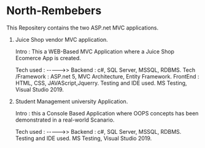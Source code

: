 # North-Rembebers

This Repositery contains the two ASP.net MVC applications.

  1. Juice Shop vendor MVC application.
     
     Intro : This a WEB-Based MVC Application where a Juice Shop Ecomerce App is created.

     Tech used : ----->>
     Backend :
         c#, SQL Server, MSSQL, RDBMS. 
     Tech /Framework :
         ASP.net 5, MVC Architecture, Entity Framework. 
     FrontEnd :
         HTML, CSS, JAVAScript,Jquerry. 
     Testing and IDE used.
         MS Testing, Visual Studio 2019. 
     
  2. Student Management university Application.
     
     Intro : this a Console Based Application where OOPS concepts has been demonstrated in a real-world Scanario.
     
     Tech used : ----->>
     Backend :
         c#, SQL Server, MSSQL, RDBMS. 
     Testing and IDE used.
         MS Testing, Visual Studio 2019. 
     
